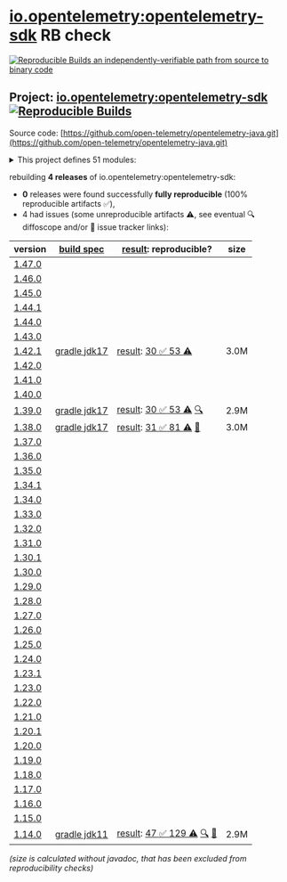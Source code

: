 [io.opentelemetry:opentelemetry-sdk](https://central.sonatype.com/artifact/io.opentelemetry/opentelemetry-sdk/versions) RB check
=======

[![Reproducible Builds](https://reproducible-builds.org/images/logos/rb.svg) an independently-verifiable path from source to binary code](https://reproducible-builds.org/)

## Project: [io.opentelemetry:opentelemetry-sdk](https://central.sonatype.com/artifact/io.opentelemetry/opentelemetry-sdk/versions) [![Reproducible Builds](https://img.shields.io/endpoint?url=https://raw.githubusercontent.com/jvm-repo-rebuild/reproducible-central/master/content/io/opentelemetry/java/badge.json)](https://github.com/jvm-repo-rebuild/reproducible-central/blob/master/content/io/opentelemetry/java/README.md)

Source code: [https://github.com/open-telemetry/opentelemetry-java.git](https://github.com/open-telemetry/opentelemetry-java.git)

<details><summary>This project defines 51 modules:</summary>

* [io.opentelemetry:opentelemetry-api](https://central.sonatype.com/artifact/io.opentelemetry/opentelemetry-api/overview)
* [io.opentelemetry:opentelemetry-api-incubator](https://central.sonatype.com/artifact/io.opentelemetry/opentelemetry-api-incubator/overview)
* [io.opentelemetry:opentelemetry-bom](https://central.sonatype.com/artifact/io.opentelemetry/opentelemetry-bom/overview)
* [io.opentelemetry:opentelemetry-bom-alpha](https://central.sonatype.com/artifact/io.opentelemetry/opentelemetry-bom-alpha/overview)
* [io.opentelemetry:opentelemetry-context](https://central.sonatype.com/artifact/io.opentelemetry/opentelemetry-context/overview)
* [io.opentelemetry:opentelemetry-exporter-common](https://central.sonatype.com/artifact/io.opentelemetry/opentelemetry-exporter-common/overview)
* [io.opentelemetry:opentelemetry-exporter-jaeger](https://central.sonatype.com/artifact/io.opentelemetry/opentelemetry-exporter-jaeger/overview)
* [io.opentelemetry:opentelemetry-exporter-jaeger-proto](https://central.sonatype.com/artifact/io.opentelemetry/opentelemetry-exporter-jaeger-proto/overview)
* [io.opentelemetry:opentelemetry-exporter-jaeger-thrift](https://central.sonatype.com/artifact/io.opentelemetry/opentelemetry-exporter-jaeger-thrift/overview)
* [io.opentelemetry:opentelemetry-exporter-logging](https://central.sonatype.com/artifact/io.opentelemetry/opentelemetry-exporter-logging/overview)
* [io.opentelemetry:opentelemetry-exporter-logging-otlp](https://central.sonatype.com/artifact/io.opentelemetry/opentelemetry-exporter-logging-otlp/overview)
* [io.opentelemetry:opentelemetry-exporter-otlp](https://central.sonatype.com/artifact/io.opentelemetry/opentelemetry-exporter-otlp/overview)
* [io.opentelemetry:opentelemetry-exporter-otlp-common](https://central.sonatype.com/artifact/io.opentelemetry/opentelemetry-exporter-otlp-common/overview)
* [io.opentelemetry:opentelemetry-exporter-otlp-http-logs](https://central.sonatype.com/artifact/io.opentelemetry/opentelemetry-exporter-otlp-http-logs/overview)
* [io.opentelemetry:opentelemetry-exporter-otlp-http-metrics](https://central.sonatype.com/artifact/io.opentelemetry/opentelemetry-exporter-otlp-http-metrics/overview)
* [io.opentelemetry:opentelemetry-exporter-otlp-http-trace](https://central.sonatype.com/artifact/io.opentelemetry/opentelemetry-exporter-otlp-http-trace/overview)
* [io.opentelemetry:opentelemetry-exporter-otlp-logs](https://central.sonatype.com/artifact/io.opentelemetry/opentelemetry-exporter-otlp-logs/overview)
* [io.opentelemetry:opentelemetry-exporter-otlp-metrics](https://central.sonatype.com/artifact/io.opentelemetry/opentelemetry-exporter-otlp-metrics/overview)
* [io.opentelemetry:opentelemetry-exporter-otlp-trace](https://central.sonatype.com/artifact/io.opentelemetry/opentelemetry-exporter-otlp-trace/overview)
* [io.opentelemetry:opentelemetry-exporter-prometheus](https://central.sonatype.com/artifact/io.opentelemetry/opentelemetry-exporter-prometheus/overview)
* [io.opentelemetry:opentelemetry-exporter-sender-grpc-managed-channel](https://central.sonatype.com/artifact/io.opentelemetry/opentelemetry-exporter-sender-grpc-managed-channel/overview)
* [io.opentelemetry:opentelemetry-exporter-sender-jdk](https://central.sonatype.com/artifact/io.opentelemetry/opentelemetry-exporter-sender-jdk/overview)
* [io.opentelemetry:opentelemetry-exporter-sender-okhttp](https://central.sonatype.com/artifact/io.opentelemetry/opentelemetry-exporter-sender-okhttp/overview)
* [io.opentelemetry:opentelemetry-exporter-zipkin](https://central.sonatype.com/artifact/io.opentelemetry/opentelemetry-exporter-zipkin/overview)
* [io.opentelemetry:opentelemetry-extension-annotations](https://central.sonatype.com/artifact/io.opentelemetry/opentelemetry-extension-annotations/overview)
* [io.opentelemetry:opentelemetry-extension-aws](https://central.sonatype.com/artifact/io.opentelemetry/opentelemetry-extension-aws/overview)
* [io.opentelemetry:opentelemetry-extension-incubator](https://central.sonatype.com/artifact/io.opentelemetry/opentelemetry-extension-incubator/overview)
* [io.opentelemetry:opentelemetry-extension-kotlin](https://central.sonatype.com/artifact/io.opentelemetry/opentelemetry-extension-kotlin/overview)
* [io.opentelemetry:opentelemetry-extension-noop-api](https://central.sonatype.com/artifact/io.opentelemetry/opentelemetry-extension-noop-api/overview)
* [io.opentelemetry:opentelemetry-extension-trace-propagators](https://central.sonatype.com/artifact/io.opentelemetry/opentelemetry-extension-trace-propagators/overview)
* [io.opentelemetry:opentelemetry-micrometer1-shim](https://central.sonatype.com/artifact/io.opentelemetry/opentelemetry-micrometer1-shim/overview)
* [io.opentelemetry:opentelemetry-opencensus-shim](https://central.sonatype.com/artifact/io.opentelemetry/opentelemetry-opencensus-shim/overview)
* [io.opentelemetry:opentelemetry-opentracing-shim](https://central.sonatype.com/artifact/io.opentelemetry/opentelemetry-opentracing-shim/overview)
* [io.opentelemetry:opentelemetry-sdk](https://central.sonatype.com/artifact/io.opentelemetry/opentelemetry-sdk/overview)
* [io.opentelemetry:opentelemetry-sdk-common](https://central.sonatype.com/artifact/io.opentelemetry/opentelemetry-sdk-common/overview)
* [io.opentelemetry:opentelemetry-sdk-extension-autoconfigure](https://central.sonatype.com/artifact/io.opentelemetry/opentelemetry-sdk-extension-autoconfigure/overview)
* [io.opentelemetry:opentelemetry-sdk-extension-autoconfigure-spi](https://central.sonatype.com/artifact/io.opentelemetry/opentelemetry-sdk-extension-autoconfigure-spi/overview)
* [io.opentelemetry:opentelemetry-sdk-extension-aws](https://central.sonatype.com/artifact/io.opentelemetry/opentelemetry-sdk-extension-aws/overview)
* [io.opentelemetry:opentelemetry-sdk-extension-incubator](https://central.sonatype.com/artifact/io.opentelemetry/opentelemetry-sdk-extension-incubator/overview)
* [io.opentelemetry:opentelemetry-sdk-extension-jaeger-remote-sampler](https://central.sonatype.com/artifact/io.opentelemetry/opentelemetry-sdk-extension-jaeger-remote-sampler/overview)
* [io.opentelemetry:opentelemetry-sdk-extension-jfr-events](https://central.sonatype.com/artifact/io.opentelemetry/opentelemetry-sdk-extension-jfr-events/overview)
* [io.opentelemetry:opentelemetry-sdk-extension-metric-incubator](https://central.sonatype.com/artifact/io.opentelemetry/opentelemetry-sdk-extension-metric-incubator/overview)
* [io.opentelemetry:opentelemetry-sdk-extension-resources](https://central.sonatype.com/artifact/io.opentelemetry/opentelemetry-sdk-extension-resources/overview)
* [io.opentelemetry:opentelemetry-sdk-extension-tracing-incubator](https://central.sonatype.com/artifact/io.opentelemetry/opentelemetry-sdk-extension-tracing-incubator/overview)
* [io.opentelemetry:opentelemetry-sdk-extension-zpages](https://central.sonatype.com/artifact/io.opentelemetry/opentelemetry-sdk-extension-zpages/overview)
* [io.opentelemetry:opentelemetry-sdk-logs](https://central.sonatype.com/artifact/io.opentelemetry/opentelemetry-sdk-logs/overview)
* [io.opentelemetry:opentelemetry-sdk-logs-testing](https://central.sonatype.com/artifact/io.opentelemetry/opentelemetry-sdk-logs-testing/overview)
* [io.opentelemetry:opentelemetry-sdk-metrics](https://central.sonatype.com/artifact/io.opentelemetry/opentelemetry-sdk-metrics/overview)
* [io.opentelemetry:opentelemetry-sdk-testing](https://central.sonatype.com/artifact/io.opentelemetry/opentelemetry-sdk-testing/overview)
* [io.opentelemetry:opentelemetry-sdk-trace](https://central.sonatype.com/artifact/io.opentelemetry/opentelemetry-sdk-trace/overview)
* [io.opentelemetry:opentelemetry-semconv](https://central.sonatype.com/artifact/io.opentelemetry/opentelemetry-semconv/overview)
</details>

rebuilding **4 releases** of io.opentelemetry:opentelemetry-sdk:
- **0** releases were found successfully **fully reproducible** (100% reproducible artifacts :white_check_mark:),
- 4 had issues (some unreproducible artifacts :warning:, see eventual :mag: diffoscope and/or :memo: issue tracker links):

| version | [build spec](/BUILDSPEC.md) | [result](https://reproducible-builds.org/docs/jvm/): reproducible? | size |
| -- | --------- | ------ | -- |
| [1.47.0](https://central.sonatype.com/artifact/io.opentelemetry/opentelemetry-sdk/1.47.0/pom) | | | |
| [1.46.0](https://central.sonatype.com/artifact/io.opentelemetry/opentelemetry-sdk/1.46.0/pom) | | | |
| [1.45.0](https://central.sonatype.com/artifact/io.opentelemetry/opentelemetry-sdk/1.45.0/pom) | | | |
| [1.44.1](https://central.sonatype.com/artifact/io.opentelemetry/opentelemetry-sdk/1.44.1/pom) | | | |
| [1.44.0](https://central.sonatype.com/artifact/io.opentelemetry/opentelemetry-sdk/1.44.0/pom) | | | |
| [1.43.0](https://central.sonatype.com/artifact/io.opentelemetry/opentelemetry-sdk/1.43.0/pom) | | | |
| [1.42.1](https://central.sonatype.com/artifact/io.opentelemetry/opentelemetry-sdk/1.42.1/pom) | [gradle jdk17](opentelemetry-sdk-1.42.1.buildspec) | [result](opentelemetry-sdk-1.42.1.buildinfo): [30 :white_check_mark:  53 :warning:](opentelemetry-sdk-1.42.1.buildcompare) | 3.0M |
| [1.42.0](https://central.sonatype.com/artifact/io.opentelemetry/opentelemetry-sdk/1.42.0/pom) | | | |
| [1.41.0](https://central.sonatype.com/artifact/io.opentelemetry/opentelemetry-sdk/1.41.0/pom) | | | |
| [1.40.0](https://central.sonatype.com/artifact/io.opentelemetry/opentelemetry-sdk/1.40.0/pom) | | | |
| [1.39.0](https://central.sonatype.com/artifact/io.opentelemetry/opentelemetry-sdk/1.39.0/pom) | [gradle jdk17](opentelemetry-sdk-1.39.0.buildspec) | [result](opentelemetry-sdk-1.39.0.buildinfo): [30 :white_check_mark:  53 :warning:](opentelemetry-sdk-1.39.0.buildcompare) [:mag:](opentelemetry-sdk-1.39.0.diffoscope) | 2.9M |
| [1.38.0](https://central.sonatype.com/artifact/io.opentelemetry/opentelemetry-sdk/1.38.0/pom) | [gradle jdk17](opentelemetry-sdk-1.38.0.buildspec) | [result](opentelemetry-sdk-1.38.0.buildinfo): [31 :white_check_mark:  81 :warning:](opentelemetry-sdk-1.38.0.buildcompare) [:memo:](https://github.com/open-telemetry/opentelemetry-java/pull/6471) | 3.0M |
| [1.37.0](https://central.sonatype.com/artifact/io.opentelemetry/opentelemetry-sdk/1.37.0/pom) | | | |
| [1.36.0](https://central.sonatype.com/artifact/io.opentelemetry/opentelemetry-sdk/1.36.0/pom) | | | |
| [1.35.0](https://central.sonatype.com/artifact/io.opentelemetry/opentelemetry-sdk/1.35.0/pom) | | | |
| [1.34.1](https://central.sonatype.com/artifact/io.opentelemetry/opentelemetry-sdk/1.34.1/pom) | | | |
| [1.34.0](https://central.sonatype.com/artifact/io.opentelemetry/opentelemetry-sdk/1.34.0/pom) | | | |
| [1.33.0](https://central.sonatype.com/artifact/io.opentelemetry/opentelemetry-sdk/1.33.0/pom) | | | |
| [1.32.0](https://central.sonatype.com/artifact/io.opentelemetry/opentelemetry-sdk/1.32.0/pom) | | | |
| [1.31.0](https://central.sonatype.com/artifact/io.opentelemetry/opentelemetry-sdk/1.31.0/pom) | | | |
| [1.30.1](https://central.sonatype.com/artifact/io.opentelemetry/opentelemetry-sdk/1.30.1/pom) | | | |
| [1.30.0](https://central.sonatype.com/artifact/io.opentelemetry/opentelemetry-sdk/1.30.0/pom) | | | |
| [1.29.0](https://central.sonatype.com/artifact/io.opentelemetry/opentelemetry-sdk/1.29.0/pom) | | | |
| [1.28.0](https://central.sonatype.com/artifact/io.opentelemetry/opentelemetry-sdk/1.28.0/pom) | | | |
| [1.27.0](https://central.sonatype.com/artifact/io.opentelemetry/opentelemetry-sdk/1.27.0/pom) | | | |
| [1.26.0](https://central.sonatype.com/artifact/io.opentelemetry/opentelemetry-sdk/1.26.0/pom) | | | |
| [1.25.0](https://central.sonatype.com/artifact/io.opentelemetry/opentelemetry-sdk/1.25.0/pom) | | | |
| [1.24.0](https://central.sonatype.com/artifact/io.opentelemetry/opentelemetry-sdk/1.24.0/pom) | | | |
| [1.23.1](https://central.sonatype.com/artifact/io.opentelemetry/opentelemetry-sdk/1.23.1/pom) | | | |
| [1.23.0](https://central.sonatype.com/artifact/io.opentelemetry/opentelemetry-sdk/1.23.0/pom) | | | |
| [1.22.0](https://central.sonatype.com/artifact/io.opentelemetry/opentelemetry-sdk/1.22.0/pom) | | | |
| [1.21.0](https://central.sonatype.com/artifact/io.opentelemetry/opentelemetry-sdk/1.21.0/pom) | | | |
| [1.20.1](https://central.sonatype.com/artifact/io.opentelemetry/opentelemetry-sdk/1.20.1/pom) | | | |
| [1.20.0](https://central.sonatype.com/artifact/io.opentelemetry/opentelemetry-sdk/1.20.0/pom) | | | |
| [1.19.0](https://central.sonatype.com/artifact/io.opentelemetry/opentelemetry-sdk/1.19.0/pom) | | | |
| [1.18.0](https://central.sonatype.com/artifact/io.opentelemetry/opentelemetry-sdk/1.18.0/pom) | | | |
| [1.17.0](https://central.sonatype.com/artifact/io.opentelemetry/opentelemetry-sdk/1.17.0/pom) | | | |
| [1.16.0](https://central.sonatype.com/artifact/io.opentelemetry/opentelemetry-sdk/1.16.0/pom) | | | |
| [1.15.0](https://central.sonatype.com/artifact/io.opentelemetry/opentelemetry-sdk/1.15.0/pom) | | | |
| [1.14.0](https://central.sonatype.com/artifact/io.opentelemetry/opentelemetry-sdk/1.14.0/pom) | [gradle jdk11](opentelemetry-sdk-1.14.0.buildspec) | [result](opentelemetry-sdk-1.14.0.buildinfo): [47 :white_check_mark:  129 :warning:](opentelemetry-api-1.14.0.buildcompare) [:mag:](opentelemetry-sdk-1.14.0.diffoscope) [:memo:](https://github.com/open-telemetry/opentelemetry-java/issues/4488) | 2.9M |

<i>(size is calculated without javadoc, that has been excluded from reproducibility checks)</i>
